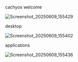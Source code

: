 

cachyos welcome 

![Screenshot_20250609_155429](https://github.com/user-attachments/assets/14c0aa17-45f0-4b32-938b-21755e70b30a)



desktop

![Screenshot_20250609_155402](https://github.com/user-attachments/assets/79c1de86-7bfd-4fec-b301-978f8b848031)


applications

![Screenshot_20250609_155436](https://github.com/user-attachments/assets/5dd8e96d-4908-4b6d-9186-a84a38ccf90e)

